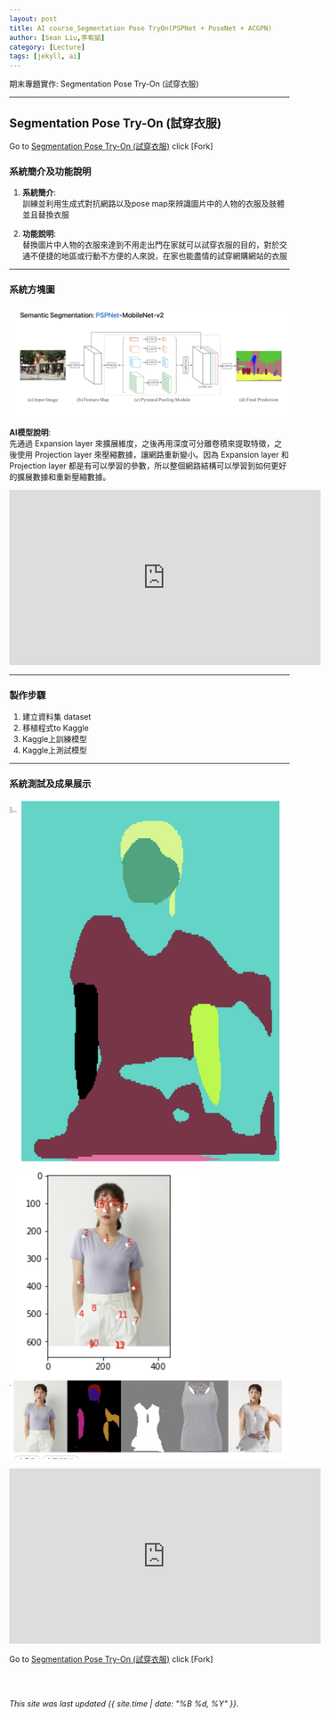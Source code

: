 ```yaml
---
layout: post
title: AI course_Segmentation Pose TryOn(PSPNet + PoseNet + ACGPN)
author: [Sean Liu,李宥諭]
category: [Lecture]
tags: [jekyll, ai]
---
```

期末專題實作: Segmentation Pose Try-On (試穿衣服)

---
## Segmentation Pose Try-On (試穿衣服)
Go to [Segmentation Pose Try-On (試穿衣服)](https://www.kaggle.com/code/seeanbooo/segmentation-pose-tryon) click [Fork] <br />

### 系統簡介及功能說明

1. **系統簡介**:<br>
   訓練並利用生成式對抗網路以及pose map來辨識圖片中的人物的衣服及肢體並且替換衣服

2. **功能說明**:<br>
   替換圖片中人物的衣服來達到不用走出門在家就可以試穿衣服的目的，對於交通不便捷的地區或行動不方便的人來說，在家也能盡情的試穿網購網站的衣服

---
### 系統方塊圖
![](https://github.com/sean207cc/AI-course/blob/gh-pages/images/截圖%202023-01-06%20下午4.46.36.png?raw=true)

**AI模型說明**:<br>
先通過 Expansion layer 來擴展維度，之後再用深度可分離卷積來提取特徵，之後使用 Projection layer 來壓縮數據，讓網路重新變小。因為 Expansion layer 和 Projection layer 都是有可以學習的參數，所以整個網路結構可以學習到如何更好的擴展數據和重新壓縮數據。
<iframe width="560" height="315" src="https://www.youtube.com/embed/TEXL9gsCksQ" title="YouTube video player" frameborder="0" allow="accelerometer; autoplay; clipboard-write; encrypted-media; gyroscope; picture-in-picture; web-share" allowfullscreen></iframe>

---
### 製作步驟

1. 建立資料集 dataset
2. 移植程式to Kaggle
3. Kaggle上訓練模型
4. Kaggle上測試模型

---
### 系統測試及成果展示
![](https://github.com/sean207cc/AI-course/blob/gh-pages/images/show%201.png?raw=true)
![](https://github.com/sean207cc/AI-course/blob/gh-pages/images/show%202.png?raw=true)
![](https://github.com/sean207cc/AI-course/blob/gh-pages/images/show%203.png?raw=true)
<iframe width="560" height="315" src="https://www.youtube.com/embed/AwWavQFB7ds" title="YouTube video player" frameborder="0" allow="accelerometer; autoplay; clipboard-write; encrypted-media; gyroscope; picture-in-picture; web-share" allowfullscreen></iframe>

Go to [Segmentation Pose Try-On (試穿衣服)](https://www.kaggle.com/code/seeanbooo/segmentation-pose-tryon) click [Fork] <br />

<br>
<br>

*This site was last updated {{ site.time | date: "%B %d, %Y" }}.*
